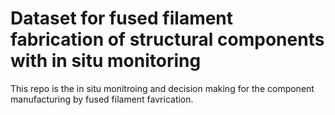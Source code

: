 # Dataset for fused filament fabrication of structural components with in situ monitoring

This repo is the in situ monitroing and decision making for the component manufacturing by fused filament favrication.
